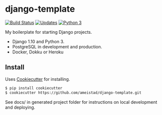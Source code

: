 # django-template  
[![Build Status](https://travis-ci.org/ameistad/django-template.svg?branch=master)](https://travis-ci.org/ameistad/django-template) 
[![Updates](https://pyup.io/repos/github/ameistad/django-template/shield.svg)](https://pyup.io/repos/github/ameistad/django-template/)
[![Python 3](https://pyup.io/repos/github/ameistad/django-template/python-3-shield.svg)](https://pyup.io/repos/github/ameistad/django-template/)

My boilerplate for starting Django projects.

- Django 1.10 and Python 3.
- PostgreSQL in development and production.
- Docker, Dokku or Heroku

## Install
Uses [Cookiecutter](https://github.com/audreyr/cookiecutter "Cookiecutter project") for installing.
```sh
$ pip install cookiecutter
$ cookiecutter https://github.com/ameistad/django-template.git
```

See docs/ in generated project folder for instructions on local development and deploying.